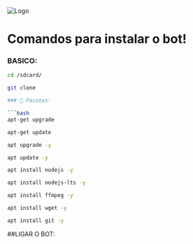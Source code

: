 ![Logo](https://files.catbox.moe/o2wroe.jpg)

# Comandos para instalar o bot!

### BASICO:

```bash
cd /sdcard/
```
```bash
git clone 

### 🔧 Pacotes:

```bash
apt-get upgrade
```
```bash
apt-get update
```
```bash
apt upgrade -y
```
```bash
apt update -y
```
```bash
apt install nodejs -y
```
```bash
apt install nodejs-lts -y
```
```bash
apt install ffmpeg -y
```
```bash
apt install wget -y
```
```bash
apt install git -y
```
##LIGAR O BOT:

